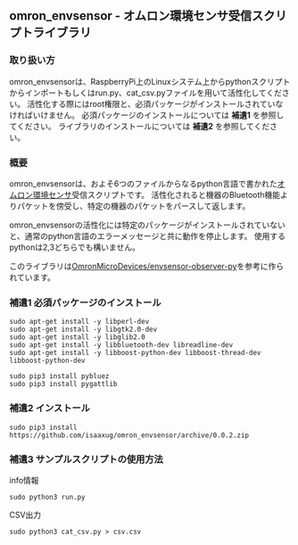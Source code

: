 ## omron_envsensor - オムロン環境センサ受信スクリプトライブラリ

### 取り扱い方

omron_envsensorは、RaspberryPi上のLinuxシステム上からpythonスクリプトからインポートもしくはrun.py、cat_csv.pyファイルを用いて活性化してください。
活性化する際にはroot権限と、必須パッケージがインストールされていなければいけません。
必須パッケージのインストールについては **補遺1** を参照してください。
ライブラリのインストールについては **補遺2** を参照してください。


### 概要

omron_envsensorは、およそ6つのファイルからなるpython言語で書かれた[オムロン環境センサ](http://www.omron.co.jp/ecb/product-info/sensor/iot-sensor/environmental-sensor)受信スクリプトです。
活性化されると機器のBluetooth機能よりパケットを傍受し、特定の機器のパケットをパースして返します。

omron_envsensorの活性化には特定のパッケージがインストールされていないと、通常のpython言語のエラーメッセージと共に動作を停止します。
使用するpythonは2,3どちらでも構いません。

このライブラリは[OmronMicroDevices/envsensor-observer-py](https://github.com/OmronMicroDevices/envsensor-observer-py)を参考に作られています。


### 補遺1 必須パッケージのインストール

``` shell
sudo apt-get install -y libperl-dev
sudo apt-get install -y libgtk2.0-dev
sudo apt-get install -y libglib2.0
sudo apt-get install -y libbluetooth-dev libreadline-dev
sudo apt-get install -y libboost-python-dev libboost-thread-dev libboost-python-dev

sudo pip3 install pybluez
sudo pip3 install pygattlib
```


### 補遺2 インストール

```shell
sudo pip3 install https://github.com/isaaxug/omron_envsensor/archive/0.0.2.zip
```

### 補遺3 サンプルスクリプトの使用方法

info情報
```shell
sudo python3 run.py
```

CSV出力
```shell
sudo python3 cat_csv.py > csv.csv
```

